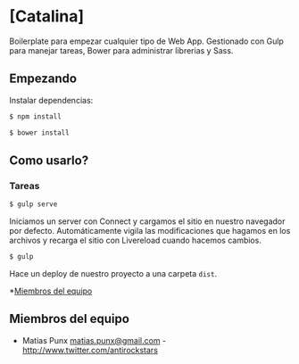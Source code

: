 # [Catalina]

Boilerplate para empezar cualquier tipo de Web App. 
Gestionado con Gulp para manejar tareas, Bower para administrar librerias y Sass.

## Empezando

Instalar dependencias:

```bash
$ npm install
```

```bash
$ bower install
```

## Como usarlo?

### Tareas

```bash
$ gulp serve
```

Iniciamos un server con Connect y cargamos el sitio en nuestro navegador por defecto. Automáticamente vigila las modificaciones que hagamos en los archivos y recarga el sitio con Livereload cuando hacemos cambios.


```bash
$ gulp
```

Hace un deploy de nuestro proyecto a una carpeta `dist`.

*[Miembros del equipo](#team-members)

## <a name="team-members"></a>Miembros del equipo
* Matias Punx <matias.punx@gmail.com> - <http://www.twitter.com/antirockstars>